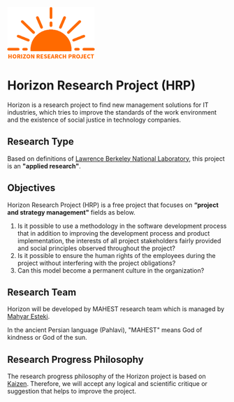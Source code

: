 <img src="https://raw.githubusercontent.com/mahyaresteki/Horizon/master/logo.png" width="200" height="120" style="margin-left:auto; margin-right:auto">

# Horizon Research Project (HRP)
Horizon is a research project to find new management solutions for IT industries, which tries to improve the standards of the work environment and the existence of social justice in technology companies.

## Research Type
Based on definitions of [Lawrence Berkeley	National	Laboratory](https://www.sjsu.edu/people/fred.prochaska/courses/ScWk170/s0/Basic-vs.-Applied-Research.pdf), this project is an **"applied research"**.

## Objectives
Horizon Research Project (HRP) is a free project that focuses on **“project and strategy management"** fields as below.

1. Is it possible to use a methodology in the software development process that in addition to improving the development process and product implementation, the interests of all project stakeholders fairly provided and social principles observed throughout the project?
2. Is it possible to ensure the human rights of the employees during the project without interfering with the project obligations?
3. Can this model become a permanent culture in the organization?

## Research Team
Horizon will be developed by MAHEST research team which is managed by [Mahyar Esteki](https://www.linkedin.com/in/mahyaresteki/).

In the ancient Persian language (Pahlavi), "MAHEST" means God of kindness or God of the sun.

## Research Progress Philosophy
The research progress philosophy of the Horizon project is based on [Kaizen](https://en.wikipedia.org/wiki/Kaizen). Therefore, we will accept any logical and scientific critique or suggestion that helps to improve the project.
